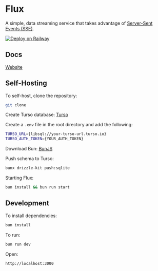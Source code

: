 # Flux
A simple, data streaming service that takes advantage of <a href="https://developer.mozilla.org/en-US/docs/Web/API/Server-sent_events" target="_blank">Server-Sent Events (SSE)</a>.

[![Deploy on Railway](https://railway.app/button.svg)](https://railway.app/template/_RXeq1?referralCode=OutMii)

## Docs
[Website](https://flux.vsahni.me/)

## Self-Hosting
To self-host, clone the repository:
```sh
git clone
```

Create Turso database:
[Turso](https://turso.tech/)

Create a `.env` file in the root directory and add the following:
```sh
TURSO_URL={libsql://your-turso-url.turso.io}
TURSO_AUTH_TOKEN={YOUR_AUTH_TOKEN}
```

Download Bun:
[BunJS](https://bun.sh/)

Push schema to Turso:
```sh
bunx drizzle-kit push:sqlite
```

Starting Flux:
```sh
bun install && bun run start
```




## Development
To install dependencies:
```sh
bun install
```

To run:
```sh
bun run dev
```

Open:
```
http://localhost:3000
```
